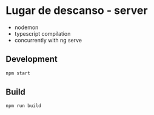 # Lugar de descanso - server

* nodemon
* typescript compilation
* concurrently with ng serve

## Development
```bash
npm start
```

## Build
```bash
npm run build
```
